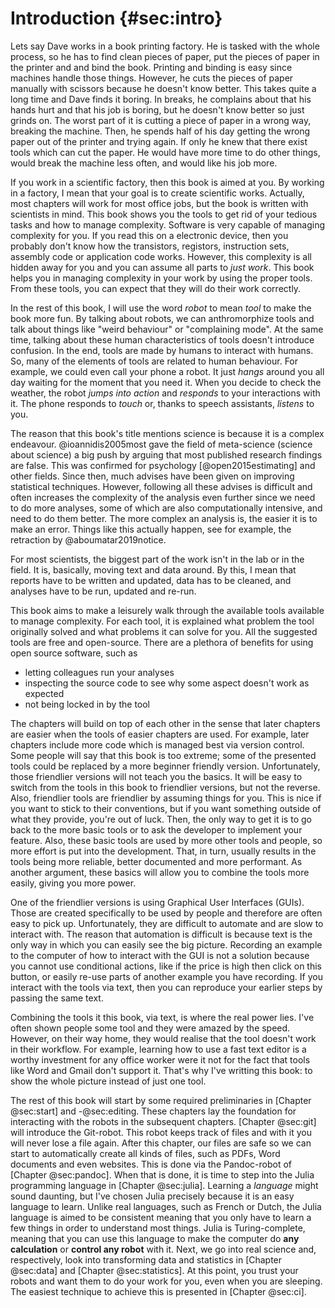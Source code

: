 # Introduction {#sec:intro}

Lets say Dave works in a book printing factory.
He is tasked with the whole process, so he has to find clean pieces of paper, put the pieces of paper in the printer and and bind the book.
Printing and binding is easy since machines handle those things.
However, he cuts the pieces of paper manually with scissors because he doesn't know better.
This takes quite a long time and Dave finds it boring.
In breaks, he complains about that his hands hurt and that his job is boring, but he doesn't know better so just grinds on.
The worst part of it is cutting a piece of paper in a wrong way, breaking the machine.
Then, he spends half of his day getting the wrong paper out of the printer and trying again.
If only he knew that there exist tools which can cut the paper.
He would have more time to do other things, would break the machine less often, and would like his job more.

If you work in a scientific factory, then this book is aimed at you.
By working in a factory, I mean that your goal is to create scientific works.
Actually, most chapters will work for most office jobs, but the book is written with scientists in mind.
This book shows you the tools to get rid of your tedious tasks and how to manage complexity.
Software is very capable of managing complexity for you.
If you read this on a electronic device, then you probably don't know how the transistors, registors, instruction sets, assembly code or application code works.
However, this complexity is all hidden away for you and you can assume all parts to *just work*.
This book helps you in managing complexity in your work by using the proper tools.
From these tools, you can expect that they will do their work correctly.

In the rest of this book, I will use the word *robot* to mean *tool* to make the book more fun.
By talking about robots, we can anthromorphize tools and talk about things like "weird behaviour" or "complaining mode".
At the same time, talking about these human characteristics of tools doesn't introduce confusion.
In the end, tools are made by humans to interact with humans.
So, many of the elements of tools are related to human behaviour.
For example, we could even call your phone a robot.
It just *hangs* around you all day waiting for the moment that you need it.
When you decide to check the weather, the robot *jumps into action* and *responds* to your interactions with it.
The phone responds to *touch* or, thanks to speech assistants, *listens* to you.

The reason that this book's title mentions science is because it is a complex endeavour.
@ioannidis2005most gave the field of meta-science (science about science) a big push by arguing that most published research findings are false.
This was confirmed for psychology [@open2015estimating] and other fields.
Since then, much advises have been given on improving statistical techniques.
However, following all these advises is difficult and often increases the complexity of the analysis even further since we need to do more analyses, some of which are also computationally intensive, and need to do them better.
The more complex an analysis is, the easier it is to make an error.
Things like this actually happen, see for example, the retraction by @aboumatar2019notice.

For most scientists, the biggest part of the work isn't in the lab or in the field.
It is, basically, moving text and data around.
By this, I mean that reports have to be written and updated, data has to be cleaned, and analyses have to be run, updated and re-run.

This book aims to make a leisurely walk through the available tools available to manage complexity.
For each tool, it is explained what problem the tool originally solved and what problems it can solve for you.
All the suggested tools are free and open-source. 
There are a plethora of benefits for using open source software, such as

- letting colleagues run your analyses
- inspecting the source code to see why some aspect doesn't work as expected
- not being locked in by the tool

The chapters will build on top of each other in the sense that later chapters are easier when the tools of easier chapters are used.
For example, later chapters include more code which is managed best via version control.
Some people will say that this book is too extreme; some of the presented tools could be replaced by a more beginner friendly version.
Unfortunately, those friendlier versions will not teach you the basics.
It will be easy to switch from the tools in this book to friendlier versions, but not the reverse.
Also, friendlier tools are friendlier by assuming things for you.
This is nice if you want to stick to their conventions, but if you want something outside of what they provide, you're out of luck.
Then, the only way to get it is to go back to the more basic tools or to ask the developer to implement your feature.
Also, these basic tools are used by more other tools and people, so more effort is put into the development.
That, in turn, usually results in the tools being more reliable, better documented and more performant.
As another argument, these basics will allow you to combine the tools more easily, giving you more power.

One of the friendlier versions is using Graphical User Interfaces (GUIs). 
Those are created specifically to be used by people and therefore are often easy to pick up.
Unfortunately, they are difficult to automate and are slow to interact with.
The reason that automation is difficult is because text is the only way in which you can easily see the big picture.
Recording an example to the computer of how to interact with the GUI is not a solution because you cannot use conditional actions, like if the price is high then click on this button, or easily re-use parts of another example you have recording.
If you interact with the tools via text, then you can reproduce your earlier steps by passing the same text.

Combining the tools it this book, via text, is where the real power lies.
I've often shown people some tool and they were amazed by the speed.
However, on their way home, they would realise that the tool doesn't work in their workflow.
For example, learning how to use a fast text editor is a worthy investment for any office worker were it not for the fact that tools like Word and Gmail don't support it.
That's why I've writting this book: to show the whole picture instead of just one tool.

The rest of this book will start by some required preliminaries in [Chapter @sec:start] and -@sec:editing.
These chapters lay the foundation for interacting with the robots in the subsequent chapters.
[Chapter @sec:git] will introduce the Git-robot.
This robot keeps track of files and with it you will never lose a file again.
After this chapter, our files are safe so we can start to automatically create all kinds of files, such as PDFs, Word documents and even websites.
This is done via the Pandoc-robot of [Chapter @sec:pandoc].
When that is done, it is time to step into the Julia programming language in [Chapter @sec:julia].
Learning a *language* might sound daunting, but I've chosen Julia precisely because it is an easy language to learn.
Unlike real languages, such as French or Dutch, the Julia language is aimed to be consistent meaning that you only have to learn a few things in order to understand most things.
Julia is Turing-complete, meaning that you can use this language to make the computer do **any calculation** or **control any robot** with it.
Next, we go into real science and, respectively, look into transforming data and statistics in [Chapter @sec:data] and [Chapter @sec:statistics].
At this point, you trust your robots and want them to do your work for you, even when you are sleeping.
The easiest technique to achieve this is presented in [Chapter @sec:ci].
